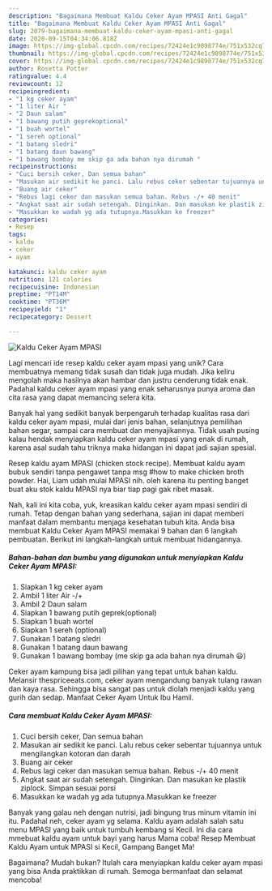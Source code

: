 ```yaml
---
description: "Bagaimana Membuat Kaldu Ceker Ayam MPASI Anti Gagal"
title: "Bagaimana Membuat Kaldu Ceker Ayam MPASI Anti Gagal"
slug: 2079-bagaimana-membuat-kaldu-ceker-ayam-mpasi-anti-gagal
date: 2020-09-15T04:34:06.818Z
image: https://img-global.cpcdn.com/recipes/72424e1c9898774e/751x532cq70/kaldu-ceker-ayam-mpasi-foto-resep-utama.jpg
thumbnail: https://img-global.cpcdn.com/recipes/72424e1c9898774e/751x532cq70/kaldu-ceker-ayam-mpasi-foto-resep-utama.jpg
cover: https://img-global.cpcdn.com/recipes/72424e1c9898774e/751x532cq70/kaldu-ceker-ayam-mpasi-foto-resep-utama.jpg
author: Rosetta Potter
ratingvalue: 4.4
reviewcount: 12
recipeingredient:
- "1 kg ceker ayam"
- "1 liter Air "
- "2 Daun salam"
- "1 bawang putih geprekoptional"
- "1 buah wortel"
- "1 sereh optional"
- "1 batang sledri"
- "1 batang daun bawang"
- "1 bawang bombay me skip ga ada bahan nya dirumah "
recipeinstructions:
- "Cuci bersih ceker, Dan semua bahan"
- "Masukan air sedikit ke panci. Lalu rebus ceker sebentar tujuannya untuk mengilangkan kotoran dan darah"
- "Buang air ceker"
- "Rebus lagi ceker dan masukan semua bahan. Rebus -/+ 40 menit"
- "Angkat saat air sudah setengah. Dinginkan. Dan masukan ke plastik ziplock. Simpan sesuai porsi"
- "Masukkan ke wadah yg ada tutupnya.Masukkan ke freezer"
categories:
- Resep
tags:
- kaldu
- ceker
- ayam

katakunci: kaldu ceker ayam 
nutrition: 121 calories
recipecuisine: Indonesian
preptime: "PT14M"
cooktime: "PT36M"
recipeyield: "1"
recipecategory: Dessert

---
```



![Kaldu Ceker Ayam MPASI](https://img-global.cpcdn.com/recipes/72424e1c9898774e/751x532cq70/kaldu-ceker-ayam-mpasi-foto-resep-utama.jpg)

Lagi mencari ide resep kaldu ceker ayam mpasi yang unik? Cara membuatnya memang tidak susah dan tidak juga mudah. Jika keliru mengolah maka hasilnya akan hambar dan justru cenderung tidak enak. Padahal kaldu ceker ayam mpasi yang enak seharusnya punya aroma dan cita rasa yang dapat memancing selera kita.

Banyak hal yang sedikit banyak berpengaruh terhadap kualitas rasa dari kaldu ceker ayam mpasi, mulai dari jenis bahan, selanjutnya pemilihan bahan segar, sampai cara membuat dan menyajikannya. Tidak usah pusing kalau hendak menyiapkan kaldu ceker ayam mpasi yang enak di rumah, karena asal sudah tahu triknya maka hidangan ini dapat jadi sajian spesial.

Resep kaldu ayam MPASI (chicken stock recipe). Membuat kaldu ayam bubuk sendiri tanpa pengawet tanpa msg #how to make chicken broth powder. Hai, Liam udah mulai MPASI nih. oleh karena itu penting banget buat aku stok kaldu MPASI nya biar tiap pagi gak ribet masak.


Nah, kali ini kita coba, yuk, kreasikan kaldu ceker ayam mpasi sendiri di rumah. Tetap dengan bahan yang sederhana, sajian ini dapat memberi manfaat dalam membantu menjaga kesehatan tubuh kita. Anda bisa membuat Kaldu Ceker Ayam MPASI memakai 9 bahan dan 6 langkah pembuatan. Berikut ini langkah-langkah untuk membuat hidangannya.

<!--inarticleads1-->

##### Bahan-bahan dan bumbu yang digunakan untuk menyiapkan Kaldu Ceker Ayam MPASI:

1. Siapkan 1 kg ceker ayam
1. Ambil 1 liter Air -/+
1. Ambil 2 Daun salam
1. Siapkan 1 bawang putih geprek(optional)
1. Siapkan 1 buah wortel
1. Siapkan 1 sereh (optional)
1. Gunakan 1 batang sledri
1. Gunakan 1 batang daun bawang
1. Gunakan 1 bawang bombay (me skip ga ada bahan nya dirumah 😃)


Ceker ayam kampung bisa jadi pilihan yang tepat untuk bahan kaldu. Melansir thespriceeats.com, ceker ayam mengandung banyak tulang rawan dan kaya rasa. Sehingga bisa sangat pas untuk diolah menjadi kaldu yang gurih dan sedap. Manfaat Ceker Ayam Untuk Ibu Hamil. 

<!--inarticleads2-->

##### Cara membuat Kaldu Ceker Ayam MPASI:

1. Cuci bersih ceker, Dan semua bahan
1. Masukan air sedikit ke panci. Lalu rebus ceker sebentar tujuannya untuk mengilangkan kotoran dan darah
1. Buang air ceker
1. Rebus lagi ceker dan masukan semua bahan. Rebus -/+ 40 menit
1. Angkat saat air sudah setengah. Dinginkan. Dan masukan ke plastik ziplock. Simpan sesuai porsi
1. Masukkan ke wadah yg ada tutupnya.Masukkan ke freezer


Banyak yang galau neh dengan nutrisi, jadi bingung trus minum vitamin ini itu. Padahal neh, ceker ayam yg selama. Kaldu ayam adalah salah satu menu MPASI yang baik untuk tumbuh kembang si Kecil. Ini dia cara mmebuat kaldu ayam untuk bayi yang harus Mama coba! Resep Membuat Kaldu Ayam untuk MPASI si Kecil, Gampang Banget Ma! 

Bagaimana? Mudah bukan? Itulah cara menyiapkan kaldu ceker ayam mpasi yang bisa Anda praktikkan di rumah. Semoga bermanfaat dan selamat mencoba!
